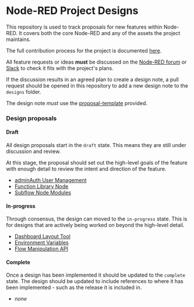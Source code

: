 # Node-RED Project Designs

This repository is used to track proposals for new features within Node-RED. It
covers both the core Node-RED and any of the assets the project maintains.

The full contribution process for the project is documented [here](https://nodered.org/about/contribute/).

All feature requests or ideas **must** be discussed on the [Node-RED forum](https://discourse.nodered.org)
or [Slack](https://nodered.org/slack) to check it fits with the project's plans.

If the discussion results in an agreed plan to create a design note, a pull
request should be opened in this repository to add a new design note to the `designs`
folder.

The design note *must* use the [proposal-template](proposal-template.md) provided.

### Design proposals

#### Draft

All design proposals start in the `draft` state. This means they are still under
discussion and review.

At this stage, the proposal should set out the high-level goals of the feature
with enough detail to review the intent and direction of the feature.

 - [adminAuth User Management](designs/adminAuth-user-management)
 - [Function Library Node](designs/function-library-node)
 - [Subflow Node Modules](designs/subflow-node-modules)

#### In-progress

Through consensus, the design can moved to the `in-progress` state. This is
for designs that are actively being worked on beyond the high-level detail.

 - [Dashboard Layout Tool](designs/dashboard-layout-tool/dashboard-layout-tool)
 - [Environment Variables](designs/env-vars/env-vars)
 - [Flow Manipulation API](designs/flow-manipulation-api/flow-manipulation-api)

#### Complete

Once a design has been implemented it should be updated to the `complete` state.
The design should be updated to include references to where it has been implemented -
such as the release it is included in.

 - *none*
